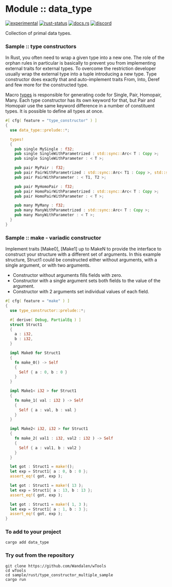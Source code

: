 # Module :: data_type
[![experimental](https://raster.shields.io/static/v1?label=stability&message=experimental&color=orange&logoColor=eee)](https://github.com/emersion/stability-badges#experimental) [![rust-status](https://github.com/Wandalen/wTools/actions/workflows/ModuleDataTypePush.yml/badge.svg)](https://github.com/Wandalen/wTools/actions/workflows/ModuleDataTypePush.yml) [![docs.rs](https://img.shields.io/docsrs/data_type?color=e3e8f0&logo=docs.rs)](https://docs.rs/data_type) [![discord](https://img.shields.io/discord/872391416519737405?color=eee&logo=discord&logoColor=eee&label=ask)](https://discord.gg/m3YfbXpUUY)

Collection of primal data types.

### Sample :: type constructors

In Rust, you often need to wrap a given type into a new one.
The role of the orphan rules in particular is basically to prevent you from implementing external traits for external types.
To overcome the restriction developer usually wrap the external type into a tuple introducing a new type.
Type constructor does exactly that and auto-implement traits From, Into, Deref and few more for the constructed type.

Macro [types](https://docs.rs/type_constructor/latest/type_constructor/types/macro.types.html) is responsible for generating code for Single, Pair, Homopair, Many. Each type constructor has its own keyword for that, but Pair and Homopair use the same keyword difference in a number of constituent types. It is possible to define all types at once.

```rust
#[ cfg( feature = "type_constructor" ) ]
{
  use data_type::prelude::*;

  types!
  {
    pub single MySingle : f32;
    pub single SingleWithParametrized : std::sync::Arc< T : Copy >;
    pub single SingleWithParameter : < T >;

    pub pair MyPair : f32;
    pub pair PairWithParametrized : std::sync::Arc< T1 : Copy >, std::sync::Arc< T2 : Copy >;
    pub pair PairWithParameter : < T1, T2 >;

    pub pair MyHomoPair : f32;
    pub pair HomoPairWithParametrized : std::sync::Arc< T : Copy >;
    pub pair HomoPairWithParameter : < T >;

    pub many MyMany : f32;
    pub many ManyWithParametrized : std::sync::Arc< T : Copy >;
    pub many ManyWithParameter : < T >;
  }
}
```

### Sample :: make - variadic constructor

Implement traits [Make0], [Make1] up to MakeN to provide the interface to construct your structure with a different set of arguments.
In this example structure, Struct1 could be constructed either without arguments, with a single argument, or with two arguments.
- Constructor without arguments fills fields with zero.
- Constructor with a single argument sets both fields to the value of the argument.
- Constructor with 2 arguments set individual values of each field.

```rust
#[ cfg( feature = "make" ) ]
{
  use type_constructor::prelude::*;

  #[ derive( Debug, PartialEq ) ]
  struct Struct1
  {
    a : i32,
    b : i32,
  }

  impl Make0 for Struct1
  {
    fn make_0() -> Self
    {
      Self { a : 0, b : 0 }
    }
  }

  impl Make1< i32 > for Struct1
  {
    fn make_1( val : i32 ) -> Self
    {
      Self { a : val, b : val }
    }
  }

  impl Make2< i32, i32 > for Struct1
  {
    fn make_2( val1 : i32, val2 : i32 ) -> Self
    {
      Self { a : val1, b : val2 }
    }
  }

  let got : Struct1 = make!();
  let exp = Struct1{ a : 0, b : 0 };
  assert_eq!( got, exp );

  let got : Struct1 = make!( 13 );
  let exp = Struct1{ a : 13, b : 13 };
  assert_eq!( got, exp );

  let got : Struct1 = make!( 1, 3 );
  let exp = Struct1{ a : 1, b : 3 };
  assert_eq!( got, exp );
}
```

### To add to your project

``` shell
cargo add data_type
```

### Try out from the repository

``` shell test
git clone https://github.com/Wandalen/wTools
cd wTools
cd sample/rust/type_constructor_multiple_sample
cargo run
```
